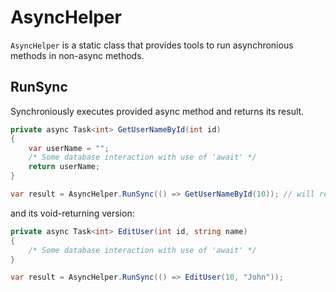 # AsyncHelper

`AsyncHelper` is a static class that provides tools to run asynchronious methods in non-async methods.

## RunSync

Synchroniously executes provided async method and returns its result.

```csharp
private async Task<int> GetUserNameById(int id)
{
    var userName = "";
    /* Some database interaction with use of 'await' */
    return userName;
}

var result = AsyncHelper.RunSync(() => GetUserNameById(10)); // will return name of user with id = 10
```

and its void-returning version:

```csharp
private async Task<int> EditUser(int id, string name)
{
    /* Some database interaction with use of 'await' */
}

var result = AsyncHelper.RunSync(() => EditUser(10, "John"));
```